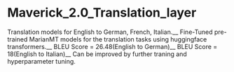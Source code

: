 # Maverick_2.0_Translation_layer
Translation models for English to German, French, Italian.__
Fine-Tuned pre-trained MarianMT models for the translation tasks using huggingface transformers.__ 
BLEU Score = 26.48(English to German)__
BLEU Score = 18(English to Italian)__
Can be improved by further traning and hyperparameter tuning.
